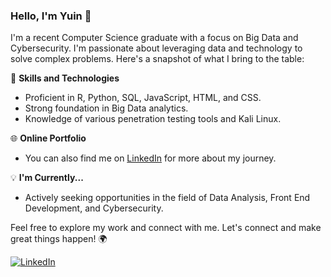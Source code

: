 ### Hello, I'm Yuin 👋

I'm a recent Computer Science graduate with a focus on Big Data and Cybersecurity. I'm passionate about leveraging data and technology to solve complex problems. Here's a snapshot of what I bring to the table:

🚀 **Skills and Technologies**
- Proficient in R, Python, SQL, JavaScript, HTML, and CSS.
- Strong foundation in Big Data analytics.
- Knowledge of various penetration testing tools and Kali Linux.

🌐 **Online Portfolio**
- You can also find me on [LinkedIn](https://www.linkedin.com/in/xe-yuin-chong/) for more about my journey.

💡 **I'm Currently...**
- Actively seeking opportunities in the field of Data Analysis, Front End Development, and Cybersecurity.

Feel free to explore my work and connect with me. Let's connect and make great things happen! 🌍

[![LinkedIn](linkedin-icon-link)](https://www.linkedin.com/in/xe-yuin-chong/)

<!---
Yuin321/Yuin321 is a ✨ special ✨ repository because its `README.md` (this file) appears on your GitHub profile.
You can click the Preview link to take a look at your changes.
--->
